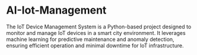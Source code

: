 # AI-Iot-Management
The IoT Device Management System is a Python-based project designed to monitor and manage IoT devices in a smart city environment. It leverages machine learning for predictive maintenance and anomaly detection, ensuring efficient operation and minimal downtime for IoT infrastructure.

